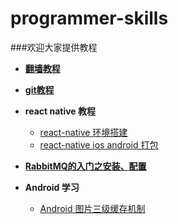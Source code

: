 # programmer-skills

###欢迎大家提供教程

- [**翻墙教程**](https://github.com/Cocoon-break/programmer-skills/blob/master/over-the-wall-tutorial.md)
- [**git教程**](https://github.com/Cocoon-break/programmer-skills/blob/master/git%E7%AE%80%E6%98%93%E6%95%99%E7%A8%8B.md)
- **react native 教程**
	- [react-native 环境搭建](https://github.com/Cocoon-break/programmer-skills/blob/master/react-native-tutorial/react-native%E7%8E%AF%E5%A2%83%E9%85%8D%E7%BD%AE.md)
	- [react-native ios android 打包](https://github.com/Cocoon-break/programmer-skills/blob/master/react-native-tutorial/react-native-android-ios-package.md)
- [**RabbitMQ的入门之安装、配置**](https://github.com/Cocoon-break/programmer-skills/blob/master/RabbitMQ%E7%9A%84%E5%85%A5%E9%97%A8%E4%B9%8B%E5%AE%89%E8%A3%85%E3%80%81%E9%85%8D%E7%BD%AE.md) 

- **Android 学习**
	
	- [Android 图片三级缓存机制](https://github.com/Cocoon-break/programmer-skills/blob/master/android_study/Android%E5%9B%BE%E7%89%87%E4%B8%89%E7%BA%A7%E7%BC%93%E5%AD%98%E6%9C%BA%E5%88%B6.md)

